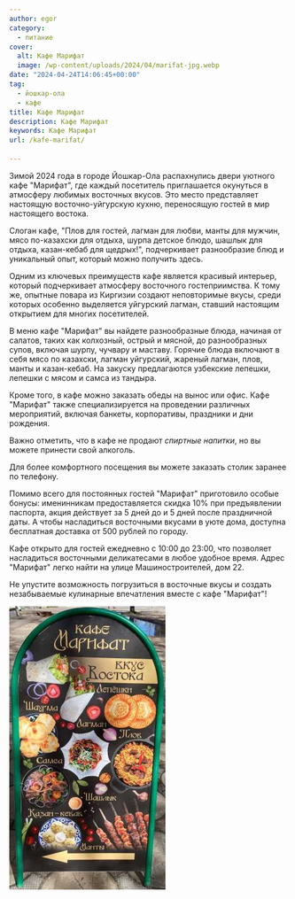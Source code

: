 ```yaml
---
author: egor
category:
  - питание
cover:
  alt: Кафе Марифат
  image: /wp-content/uploads/2024/04/marifat-jpg.webp
date: "2024-04-24T14:06:45+00:00"
tag:
  - йошкар-ола
  - кафе
title: Кафе Марифат
description: Кафе Марифат
keywords: Кафе Марифат
url: /kafe-marifat/

---
```

Зимой 2024 года в городе Йошкар-Ола распахнулись двери уютного кафе "Марифат", где каждый посетитель приглашается окунуться в атмосферу любимых восточных вкусов. Это место представляет настоящую восточно-уйгурскую кухню, переносящую гостей в мир настоящего востока.

Слоган кафе, "Плов для гостей, лагман для любви, манты для мужчин, мясо по-казахски для отдыха, шурпа детское блюдо, шашлык для отдыха, казан-кебаб для щедрых!", подчеркивает разнообразие блюд и уникальный опыт, который можно получить здесь.

Одним из ключевых преимуществ кафе является красивый интерьер, который подчеркивает атмосферу восточного гостеприимства. К тому же, опытные повара из Киргизии создают неповторимые вкусы, среди которых особенно выделяется уйгурский лагман, ставший настоящим открытием для многих посетителей.

В меню кафе "Марифат" вы найдете разнообразные блюда, начиная от салатов, таких как колхозный, острый и мясной, до разнообразных супов, включая шурпу, чучвару и маставу. Горячие блюда включают в себя мясо по казахски, лагман уйгурский, жареный лагман, плов, манты и казан-кебаб. На закуску предлагаются узбекские лепешки, лепешки с мясом и самса из тандыра.

Кроме того, в кафе можно заказать обеды на вынос или офис. Кафе "Марифат" также специализируется на проведении различных мероприятий, включая банкеты, корпоративы, праздники и дни рождения.

Важно отметить, что в кафе не продают _спиртные напитки_, но вы можете принести свой алкоголь.

Для более комфортного посещения вы можете заказать столик заранее по телефону.

Помимо всего для постоянных гостей "Марифат" приготовило особые бонусы: именинникам предоставляется скидка 10% при предъявлении паспорта, акция действует за 5 дней до и 5 дней после праздничной даты. А чтобы насладиться восточными вкусами в уюте дома, доступна бесплатная доставка от 500 рублей по городу.

Кафе открыто для гостей ежедневно с 10:00 до 23:00, что позволяет насладиться восточными деликатесами в любое удобное время. Адрес "Марифат" легко найти на улице Машиностроителей, дом 22.

Не упустите возможность погрузиться в восточные вкусы и создать незабываемые кулинарные впечатления вместе с кафе "Марифат"!

![](/wp-content/uploads/2024/04/marifat-2.jpg)
